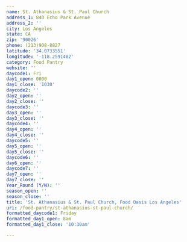 ```yaml
---
name: St. Athanasius & St. Paul Church
address_1: 840 Echo Park Avenue
address_2: ''
city: Los Angeles
state: CA
zip: '90026'
phone: (213)908-8827
latitude: '34.0733551'
longitude: '-118.2591402'
category: Food Pantry
website: ''
daycode1: Fri
day1_open: 0800
day1_close: '1030'
daycode2: ''
day2_open: ''
day2_close: ''
daycode3: ''
day3_open: ''
day3_close: ''
daycode4: ''
day4_open: ''
day4_close: ''
daycode5: ''
day5_open: ''
day5_close: ''
daycode6: ''
day6_open: ''
daycode7: ''
day7_open: ''
day7_close: ''
Year_Round (Y/N): ''
season_open: ''
season_close: ''
title: 'St. Athanasius & St. Paul Church, Food Oasis Los Angeles'
uri: /food-pantry/st-athanasius-st-paul-church/
formatted_daycode1: Friday
formatted_day1_open: 8am
formatted_day1_close: '10:30am'

---
```

